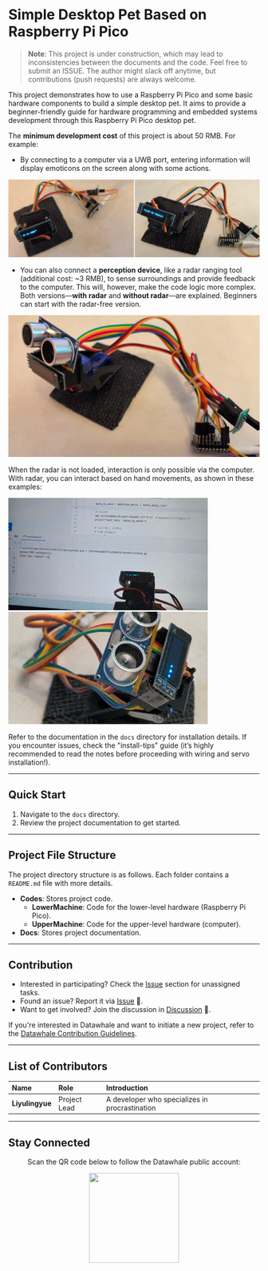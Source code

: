 # Simple Desktop Pet Based on Raspberry Pi Pico

> **Note**: This project is under construction, which may lead to inconsistencies between the documents and the code. Feel free to submit an ISSUE. The author might slack off anytime, but contributions (push requests) are always welcome.

This project demonstrates how to use a Raspberry Pi Pico and some basic hardware components to build a simple desktop pet. It aims to provide a beginner-friendly guide for hardware programming and embedded systems development through this Raspberry Pi Pico desktop pet.

The **minimum development cost** of this project is about 50 RMB. For example:

- By connecting to a computer via a UWB port, entering information will display emoticons on the screen along with some actions.

![DesktopPet_demo.png](Docs/Images/01_SimplestDemo/DesktopPet_demo.jpg)

- You can also connect a **perception device**, like a radar ranging tool (additional cost: ~3 RMB), to sense surroundings and provide feedback to the computer. This will, however, make the code logic more complex. Both versions—**with radar** and **without radar**—are explained. Beginners can start with the radar-free version.

![DesktopPet_demo2.png](Docs/Images/01_SimplestDemo/DesktopPet_demo2.jpg)

When the radar is not loaded, interaction is only possible via the computer. With radar, you can interact based on hand movements, as shown in these examples:

![DesktopPet_demo.gif](Docs/Images/01_SimplestDemo/DesktopPet_demo.gif)  
![DesktopPet_demo.gif2](Docs/Images/01_SimplestDemo/DesktopPet_demo2.gif)

Refer to the documentation in the `docs` directory for installation details. If you encounter issues, check the "install-tips" guide (it’s highly recommended to read the notes before proceeding with wiring and servo installation!).

---

## Quick Start

1. Navigate to the `docs` directory.
2. Review the project documentation to get started.

---

## Project File Structure

The project directory structure is as follows. Each folder contains a `README.md` file with more details.

- **Codes**: Stores project code.
  - **LowerMachine**: Code for the lower-level hardware (Raspberry Pi Pico).
  - **UpperMachine**: Code for the upper-level hardware (computer).
- **Docs**: Stores project documentation.

---

## Contribution

- Interested in participating? Check the [Issue]() section for unassigned tasks.
- Found an issue? Report it via [Issue]() 🐛.
- Want to get involved? Join the discussion in [Discussion]() 💬.

If you're interested in Datawhale and want to initiate a new project, refer to the [Datawhale Contribution Guidelines](https://github.com/datawhalechina/DOPMC#%E4%B8%BA-datawhale-%E5%81%9A%E5%87%BA%E8%B4%A1%E7%8C%AE).

---

## List of Contributors

| Name          | Role              | Introduction                          |
| :------------ | :---------------- | :------------------------------------ |
| **Liyulingyue** | Project Lead      | A developer who specializes in procrastination |

---

## Stay Connected

<div align="center">
<p>Scan the QR code below to follow the Datawhale public account:</p>
<img src="https://raw.githubusercontent.com/datawhalechina/pumpkin-book/master/res/qrcode.jpeg" width="180" height="180">
</div>
